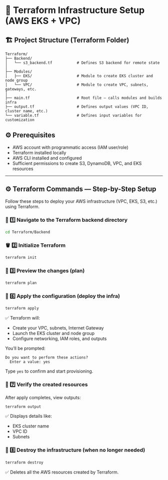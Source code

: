 # 🧱 Terraform Infrastructure Setup (AWS EKS + VPC)

## 🏗️ Project Structure (Terraform Folder)

```
Terraform/
├── Backend/
│   └── s3_backend.tf           # Defines S3 backend for remote state
│
├── Modules/
│   ├── EKS/                    # Module to create EKS cluster and node group
│   └── VPC/                    # Module to create VPC, subnets, gateways, etc.
│
├── main.tf                     # Root file — calls modules and builds infra
├── output.tf                   # Defines output values (VPC ID, cluster name, etc.)
└── variable.tf                 # Defines input variables for customization
```

## ⚙️ Prerequisites
-  AWS account with programmatic access (IAM user/role)  
-  Terraform installed locally  
-  AWS CLI installed and configured  
-  Sufficient permissions to create S3, DynamoDB, VPC, and EKS resources

---

## ⚙️ Terraform Commands — Step-by-Step Setup
Follow these steps to deploy your AWS infrastructure (VPC, EKS, S3, etc.) using Terraform.

### 🧩 1️⃣ Navigate to the Terraform backend directory
```bash
cd Terraform/Backend
```

### 🪣 2️⃣ Initialize Terraform
```bash
terraform init
```

### 🧮 3️⃣ Preview the changes (plan)
```bash
terraform plan
```

### 🧾 6️⃣ Apply the configuration (deploy the infra)
```bash
terraform apply
```
✅ Terraform will:
-  Create your VPC, subnets, Internet Gateway  
-  Launch the EKS cluster and node group  
-  Configure networking, IAM roles, and outputs

You’ll be prompted:
```
Do you want to perform these actions?
  Enter a value: yes
```
Type `yes` to confirm and start provisioning.

### 🧩 7️⃣ Verify the created resources
After apply completes, view outputs:
```bash
terraform output
```
✅ Displays details like:
-  EKS cluster name  
-  VPC ID  
-  Subnets

### 🧹 8️⃣ Destroy the infrastructure (when no longer needed)
```bash
terraform destroy
```
✅ Deletes all the AWS resources created by Terraform.